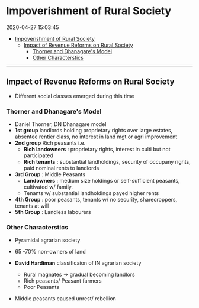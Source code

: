 # Impoverishment of Rural Society

2020-04-27 15:03:45

- [Impoverishment of Rural Society](#impoverishment-of-rural-society)
  - [Impact of Revenue Reforms on Rural Society](#impact-of-revenue-reforms-on-rural-society)
    - [Thorner and Dhanagare's Model](#thorner-and-dhanagares-model)
    - [Other Characterstics](#other-characterstics)

---

## Impact of Revenue Reforms on Rural Society

- Different social classes emerged during this time

### Thorner and Dhanagare's Model

- Daniel Thorner, DN Dhanagare model
- **1st group** landlords holding proprietary rights over large estates, absentee rentier class, no interest in land mgt or agri improvement
- **2nd group** Rich peasants i.e.
    - **Rich landowners** : proprietary rights, interest in culti but not participated
    - **Rich tenants** : substantial landholdings, security of occupany rights, paid nominal rents to landlords
- **3rd Group** : Middle Peasants
    - **Landowners** : medium size holdings or self-sufficient peasants, cultivated w/ family.
    - Tenants w/ substantial landholdings payed higher rents
- **4th Group** : poor peasants, tenants w/ no security, sharecroppers, tenants at will
- **5th Group** : Landless labourers

### Other Characterstics

- Pyramidal agrarian society
- 65 -70% non-owners of land

-   **David Hardiman** classificaion of  IN agrarian society
    -   Rural magnates -> gradual becoming landlors
    -   Rich peasants/ Peasant farmers
    -   Poor Peasants


- Middle peasants caused unrest/ rebellion
